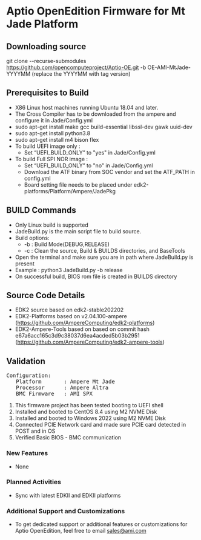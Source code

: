 # Aptio OpenEdition Firmware for Mt Jade Platform

## Downloading source
git clone --recurse-submodules https://github.com/opencomputeproject/Aptio-OE.git -b OE-AMI-MtJade-YYYYMM
(replace the YYYYMM with tag version)

## Prerequisites to Build
* X86 Linux host machines running Ubuntu 18.04 and later.
* The Cross Compiler has to be downloaded from the ampere and configure it in Jade/Config.yml
* sudo apt-get install make gcc build-essential libssl-dev gawk uuid-dev
* sudo apt-get install python3.8
* sudo apt-get install m4 bison flex
* To build UEFI image only :
    * Set “UEFI_BUILD_ONLY” to "yes" in Jade/Config.yml
* To build Full SPI NOR image :
    * Set “UEFI_BUILD_ONLY” to "no" in Jade/Config.yml
    * Download the ATF binary from SOC vendor and set the ATF_PATH in config.yml
    * Board setting file needs to be placed under edk2-platforms/Platform/Ampere/JadePkg

## BUILD Commands

* Only Linux build is supported
* JadeBuild.py is the main script file to build source.
* Build options:
   * -b : Build Mode(DEBUG,RELEASE)
   * -c : Clean the source, Build & BUILDS directories, and BaseTools
* Open the terminal and make sure you are in path where JadeBuild.py is present
* Example :  python3 JadeBuild.py -b release
* On successful build, BIOS rom file is created in BUILDS directory

## Source Code Details
* EDK2 source based on edk2-stable202202
* EDK2-Platforms based on v2.04.100-ampere (https://github.com/AmpereComputing/edk2-platforms)
* EDK2-Ampere-Tools based on based on commit hash e67a6acc165c3d9c38037d6ea4acded5b03b2951 (https://github.com/AmpereComputing/edk2-ampere-tools)

## Validation 
<pre>
Configuration:
   Platform       : Ampere Mt Jade
   Processor      : Ampere Altra
   BMC Firmware   : AMI SPX
</pre>

1. This firmware project has been tested booting to UEFI shell
2. Installed and booted to CentOS 8.4 using M2 NVME Disk
3. Installed and booted to Windows 2022 using M2 NVME Disk
4. Connected PCIE Network card and made sure PCIE card detected in POST and in OS
5. Verified Basic BIOS - BMC communication

   
 
### **New Features**
* None

### **Planned Activities**
* Sync with latest EDKII and EDKII platforms

### **Additional Support and Customizations**
*	To get dedicated support or additional features or customizations for Aptio OpenEdition, feel free to email sales@ami.com
